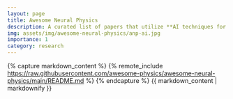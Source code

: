 ```yaml
---
layout: page
title: Awesome Neural Physics
description: A curated list of papers that utilize **AI techniques for physics simulation** in the fields of computer graphics and AI.
img: assets/img/awesome-neural-physics/anp-ai.jpg
importance: 1
category: research
---
```


{% capture markdown_content %}
{% remote_include https://raw.githubusercontent.com/awesome-physics/awesome-neural-physics/main/README.md %}
{% endcapture %}
{{ markdown_content | markdownify }}
<br>